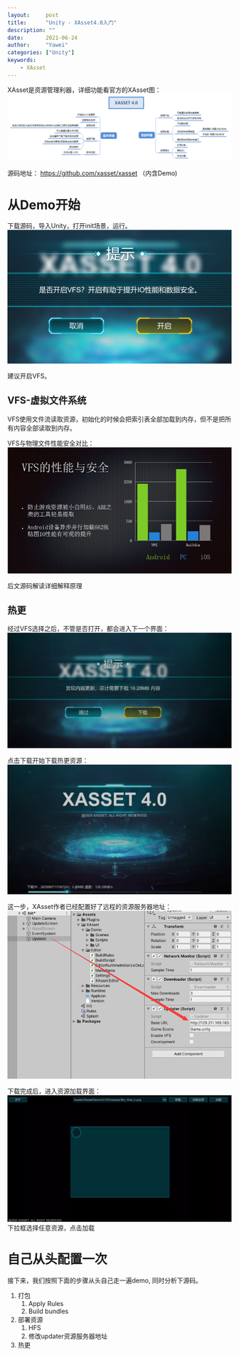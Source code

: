 ```yaml
---
layout:		post
title:		"Unity - XAsset4.0入门"
description: ""
date:		2021-06-24
author:		"Yawei"
categories: ["Unity"]
keywords:
    - XAsset
---
```



XAsset是资源管理利器，详细功能看官方的XAsset图：
![](/img/post/2021-06-24/xasset-function.png)


源码地址： https://github.com/xasset/xasset （内含Demo)

# 从Demo开始

下载源码，导入Unity，打开init场景，运行。
![](/img/post/2021-06-24/xasset-demo1.png)

建议开启VFS。

## VFS-虚拟文件系统

VFS使用文件流读取资源，初始化的时候会把索引表全部加载到内存，但不是把所有内容全部读取到内存。

VFS与物理文件性能安全对比：
![](/img/post/2021-06-24/vfs-performance.jpg)

后文源码解读详细解释原理

## 热更

经过VFS选择之后，不管是否打开，都会进入下一个界面：
![](/img/post/2021-06-24/xasset-demo2.png)

点击下载开始下载热更资源：
![](/img/post/2021-06-24/xasset-demo3.png)

这一步，XAsset作者已经配置好了远程的资源服务器地址：
![](/img/post/2021-06-24/xasset-updater.png)

下载完成后，进入资源加载界面：
![](/img/post/2021-06-24/xasset-demo4.png)
下拉框选择任意资源，点击加载

# 自己从头配置一次
接下来，我们按照下面的步骤从头自己走一遍demo, 同时分析下源码。
1. 打包
   1. Apply Rules
   2. Build bundles
2. 部署资源
   1. HFS
   2. 修改updater资源服务器地址
3. 热更